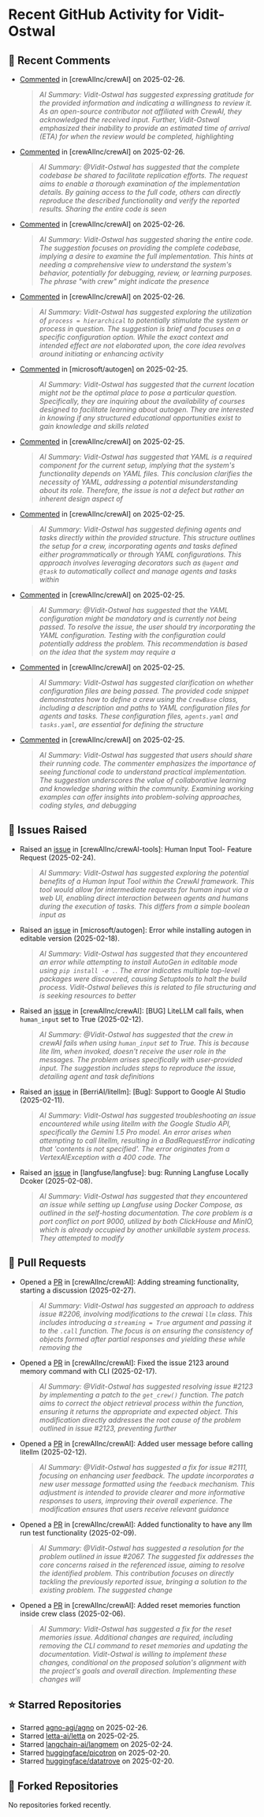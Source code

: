 # Recent GitHub Activity for Vidit-Ostwal

## 💬 Recent Comments
- [Commented](https://github.com/crewAIInc/crewAI/issues/2206#issuecomment-2684694334) in [crewAIInc/crewAI] on 2025-02-26.
  > *AI Summary: Vidit-Ostwal has suggested expressing gratitude for the provided information and indicating a willingness to review it. As an open-source contributor not affiliated with CrewAI, they acknowledged the received input. Further, Vidit-Ostwal emphasized their inability to provide an estimated time of arrival (ETA) for when the review would be completed, highlighting*
- [Commented](https://github.com/crewAIInc/crewAI/issues/2234#issuecomment-2684500065) in [crewAIInc/crewAI] on 2025-02-26.
  > *AI Summary: @Vidit-Ostwal has suggested that the complete codebase be shared to facilitate replication efforts. The request aims to enable a thorough examination of the implementation details. By gaining access to the full code, others can directly reproduce the described functionality and verify the reported results. Sharing the entire code is seen*
- [Commented](https://github.com/crewAIInc/crewAI/issues/2237#issuecomment-2684497611) in [crewAIInc/crewAI] on 2025-02-26.
  > *AI Summary: Vidit-Ostwal has suggested sharing the entire code. The suggestion focuses on providing the complete codebase, implying a desire to examine the full implementation. This hints at needing a comprehensive view to understand the system's behavior, potentially for debugging, review, or learning purposes. The phrase "with crew" might indicate the presence*
- [Commented](https://github.com/crewAIInc/crewAI/issues/2236#issuecomment-2684494428) in [crewAIInc/crewAI] on 2025-02-26.
  > *AI Summary: Vidit-Ostwal has suggested exploring the utilization of `process = hierarchical` to potentially stimulate the system or process in question. The suggestion is brief and focuses on a specific configuration option. While the exact context and intended effect are not elaborated upon, the core idea revolves around initiating or enhancing activity*
- [Commented](https://github.com/microsoft/autogen/issues/5706#issuecomment-2682812930) in [microsoft/autogen] on 2025-02-25.
  > *AI Summary: Vidit-Ostwal has suggested that the current location might not be the optimal place to pose a particular question. Specifically, they are inquiring about the availability of courses designed to facilitate learning about autogen. They are interested in knowing if any structured educational opportunities exist to gain knowledge and skills related*
- [Commented](https://github.com/crewAIInc/crewAI/issues/2219#issuecomment-2682725147) in [crewAIInc/crewAI] on 2025-02-25.
  > *AI Summary: Vidit-Ostwal has suggested that YAML is a required component for the current setup, implying that the system's functionality depends on YAML files. This conclusion clarifies the necessity of YAML, addressing a potential misunderstanding about its role. Therefore, the issue is not a defect but rather an inherent design aspect of*
- [Commented](https://github.com/crewAIInc/crewAI/issues/2219#issuecomment-2682711626) in [crewAIInc/crewAI] on 2025-02-25.
  > *AI Summary: Vidit-Ostwal has suggested defining agents and tasks directly within the provided structure. This structure outlines the setup for a crew, incorporating agents and tasks defined either programmatically or through YAML configurations. This approach involves leveraging decorators such as `@agent` and `@task` to automatically collect and manage agents and tasks within*
- [Commented](https://github.com/crewAIInc/crewAI/issues/2219#issuecomment-2682626931) in [crewAIInc/crewAI] on 2025-02-25.
  > *AI Summary: @Vidit-Ostwal has suggested that the YAML configuration might be mandatory and is currently not being passed. To resolve the issue, the user should try incorporating the YAML configuration. Testing with the configuration could potentially address the problem. This recommendation is based on the idea that the system may require a*
- [Commented](https://github.com/crewAIInc/crewAI/issues/2219#issuecomment-2682572804) in [crewAIInc/crewAI] on 2025-02-25.
  > *AI Summary: Vidit-Ostwal has suggested clarification on whether configuration files are being passed. The provided code snippet demonstrates how to define a crew using the `CrewBase` class, including a description and paths to YAML configuration files for agents and tasks. These configuration files, `agents.yaml` and `tasks.yaml`, are essential for defining the structure*
- [Commented](https://github.com/crewAIInc/crewAI/issues/2220#issuecomment-2682575524) in [crewAIInc/crewAI] on 2025-02-25.
  > *AI Summary: Vidit-Ostwal has suggested that users should share their running code. The commenter emphasizes the importance of seeing functional code to understand practical implementation. The suggestion underscores the value of collaborative learning and knowledge sharing within the community. Examining working examples can offer insights into problem-solving approaches, coding styles, and debugging*

## 🐛 Issues Raised
- Raised an [issue](https://github.com/crewAIInc/crewAI-tools/issues/223) in [crewAIInc/crewAI-tools]: Human Input Tool- Feature Request (2025-02-24).
  > *AI Summary: Vidit-Ostwal has suggested exploring the potential benefits of a Human Input Tool within the CrewAI framework. This tool would allow for intermediate requests for human input via a web UI, enabling direct interaction between agents and humans during the execution of tasks. This differs from a simple boolean input as*
- Raised an [issue](https://github.com/microsoft/autogen/issues/5591) in [microsoft/autogen]: Error while installing autogen in editable version (2025-02-18).
  > *AI Summary: Vidit-Ostwal has suggested that they encountered an error while attempting to install AutoGen in editable mode using `pip install -e .`. The error indicates multiple top-level packages were discovered, causing Setuptools to halt the build process. Vidit-Ostwal believes this is related to file structuring and is seeking resources to better*
- Raised an [issue](https://github.com/crewAIInc/crewAI/issues/2111) in [crewAIInc/crewAI]: [BUG] LiteLLM call fails, when `human_input` set to True (2025-02-12).
  > *AI Summary: @Vidit-Ostwal has suggested that the crew in crewAI fails when using `human_input` set to True. This is because lite llm, when invoked, doesn't receive the user role in the messages. The problem arises specifically with user-provided input. The suggestion includes steps to reproduce the issue, detailing agent and task definitions*
- Raised an [issue](https://github.com/BerriAI/litellm/issues/8467) in [BerriAI/litellm]: [Bug]: Support to Google AI Studio (2025-02-11).
  > *AI Summary: Vidit-Ostwal has suggested troubleshooting an issue encountered while using litellm with the Google Studio API, specifically the Gemini 1.5 Pro model. An error arises when attempting to call litellm, resulting in a BadRequestError indicating that 'contents is not specified'. The error originates from a VertexAIException with a 400 code. The*
- Raised an [issue](https://github.com/langfuse/langfuse/issues/5432) in [langfuse/langfuse]: bug: Running Langfuse Locally Dcoker (2025-02-08).
  > *AI Summary: Vidit-Ostwal has suggested that they encountered an issue while setting up Langfuse using Docker Compose, as outlined in the self-hosting documentation. The core problem is a port conflict on port 9000, utilized by both ClickHouse and MinIO, which is already occupied by another unkillable system process. They attempted to modify*

## 🚀 Pull Requests
- Opened a [PR](https://github.com/crewAIInc/crewAI/pull/2247) in [crewAIInc/crewAI]: Adding streaming functionality, starting a discussion (2025-02-27).
  > *AI Summary: Vidit-Ostwal has suggested an approach to address issue #2206, involving modifications to the crewai `llm` class. This includes introducing a `streaming = True` argument and passing it to the `.call` function. The focus is on ensuring the consistency of objects formed after partial responses and yielding these while removing the*
- Opened a [PR](https://github.com/crewAIInc/crewAI/pull/2155) in [crewAIInc/crewAI]: Fixed the issue 2123 around memory command with CLI (2025-02-17).
  > *AI Summary: @Vidit-Ostwal has suggested resolving issue #2123 by implementing a patch to the `get_crew()` function. The patch aims to correct the object retrieval process within the function, ensuring it returns the appropriate and expected object. This modification directly addresses the root cause of the problem outlined in issue #2123, preventing further*
- Opened a [PR](https://github.com/crewAIInc/crewAI/pull/2112) in [crewAIInc/crewAI]: Added user message before calling litellm (2025-02-12).
  > *AI Summary: @Vidit-Ostwal has suggested a fix for issue #2111, focusing on enhancing user feedback. The update incorporates a new user message formatted using the `feedback` mechanism. This adjustment is intended to provide clearer and more informative responses to users, improving their overall experience. The modification ensures that users receive relevant guidance*
- Opened a [PR](https://github.com/crewAIInc/crewAI/pull/2071) in [crewAIInc/crewAI]: Added functionality to have any llm run test functionality (2025-02-09).
  > *AI Summary: @Vidit-Ostwal has suggested a resolution for the problem outlined in issue #2067. The suggested fix addresses the core concerns raised in the referenced issue, aiming to resolve the identified problem. This contribution focuses on directly tackling the previously reported issue, bringing a solution to the existing problem. The suggested change*
- Opened a [PR](https://github.com/crewAIInc/crewAI/pull/2047) in [crewAIInc/crewAI]: Added reset memories function inside crew class (2025-02-06).
  > *AI Summary: Vidit-Ostwal has suggested a fix for the reset memories issue. Additional changes are required, including removing the CLI command to reset memories and updating the documentation. Vidit-Ostwal is willing to implement these changes, conditional on the proposed solution's alignment with the project's goals and overall direction. Implementing these changes will*

## ⭐ Starred Repositories
- Starred [agno-agi/agno](https://github.com/agno-agi/agno) on 2025-02-26.
- Starred [letta-ai/letta](https://github.com/letta-ai/letta) on 2025-02-25.
- Starred [langchain-ai/langmem](https://github.com/langchain-ai/langmem) on 2025-02-24.
- Starred [huggingface/picotron](https://github.com/huggingface/picotron) on 2025-02-20.
- Starred [huggingface/datatrove](https://github.com/huggingface/datatrove) on 2025-02-20.

## 🍴 Forked Repositories
No repositories forked recently.
